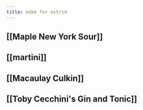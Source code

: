 ```yaml
---
title: make for astrid
---
```


## [[Maple New York Sour]]
## [[martini]]
## [[Macaulay Culkin]]
## [[Toby Cecchini's Gin and Tonic]]
